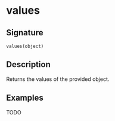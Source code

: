 # values

## Signature

`values(object)`

## Description

Returns the values of the provided object.

## Examples

TODO
